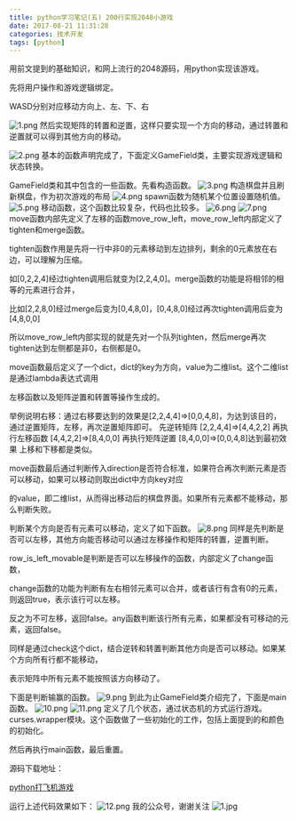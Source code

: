 ```yaml
---
title: python学习笔记(五) 200行实现2048小游戏
date: 2017-08-21 11:31:28
categories: 技术开发
tags: [python]
---
```

用前文提到的基础知识，和网上流行的2048源码，用python实现该游戏。

先将用户操作和游戏逻辑绑定。

WASD分别对应移动方向上、左、下、右

![1.png](1.png)
然后实现矩阵的转置和逆置，这样只要实现一个方向的移动，通过转置和逆置就可以得到其他方向的移动。
<!--more-->
![2.png](2.png)
基本的函数声明完成了，下面定义GameField类，主要实现游戏逻辑和状态转换。

GameField类和其中包含的一些函数。先看构造函数。
![3.png](3.png)
构造棋盘并且刷新棋盘，作为初次游戏的布局
![4.png](4.png)
spawn函数为随机某个位置设置随机值。
![5.png](5.png)
移动函数，这个函数比较复杂，代码也比较多。
![6.png](6.png)
![7.png](7.png)
move函数内部先定义了左移的函数move_row_left，move_row_left内部定义了tighten和merge函数。

tighten函数作用是先将一行中非0的元素移动到左边排列，剩余的0元素放在右边，可以理解为压缩。

如[0,2,2,4]经过tighten调用后就变为[2,2,4,0]。merge函数的功能是将相邻的相等的元素进行合并，

比如[2,2,8,0]经过merge后变为[0,4,8,0]，[0,4,8,0]经过再次tighten调用后变为[4,8,0,0]

所以move_row_left内部实现的就是先对一个队列tighten，然后merge再次tighten达到左侧都是非0，右侧都是0。

move函数最后定义了一个dict，dict的key为方向，value为二维list。这个二维list是通过lambda表达式调用

左移函数以及矩阵逆置和转置等操作生成的。

举例说明右移：通过右移要达到的效果是[2,2,4,4]=>[0,0,4,8]，为达到该目的，通过逆置矩阵，左移，再次逆置矩阵即可。
先逆转矩阵
[2,2,4,4]=>[4,4,2,2]
再执行左移函数
[4,4,2,2]=>[8,4,0,0]
再执行矩阵逆置
[8,4,0,0]=>[0,0,4,8]达到最初效果
上移和下移都是类似。

move函数最后通过判断传入direction是否符合标准，如果符合再次判断元素是否可以移动，如果可以移动则取出dict中方向key对应

的value，即二维list，从而得出移动后的棋盘界面。如果所有元素都不能移动，那么判断失败。

判断某个方向是否有元素可以移动，定义了如下函数。
![8.png](8.png)
同样是先判断是否可以左移，其他方向能否移动可以通过左移操作和矩阵的转置，逆置判断。

 row_is_left_movable是判断是否可以左移操作的函数，内部定义了change函数，

change函数的功能为判断有左右相邻元素可以合并，或者该行有含有0的元素，则返回true，表示该行可以左移。

反之为不可左移，返回false。any函数判断该行所有元素，如果都没有可移动的元素，返回false。

同样是通过check这个dict，结合逆转和转置判断其他方向是否可以移动。如果某个方向所有行都不能移动，

表示矩阵中所有元素不能按照该方向移动了。

下面是判断输赢的函数。
![9.png](9.png)
到此为止GameField类介绍完了，下面是main函数。
![10.png](10.png)
![11.png](11.png)
定义了几个状态，通过状态机的方式运行游戏。 curses.wrapper模块。这个函数做了一些初始化的工作，包括上面提到的和颜色的初始化。

然后再执行main函数，最后重置。

 

源码下载地址：

[python打飞机游戏](http://download.csdn.net/detail/secondtonone1/9852914)

运行上述代码效果如下：
![12.png](12.png)
我的公众号，谢谢关注
![1.jpg](1.jpg)
